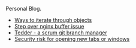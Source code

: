 Personal Blog.

* [Ways to iterate through objects](https://github.com/n0ruSh/blogs/issues/5)
* [Step over nginx buffer issue](https://github.com/n0ruSh/blogs/issues/10)
* [Tedder - a scrum git branch manager](https://github.com/n0ruSh/blogs/issues/11)
* [Security risk for opening new tabs or windows](https://github.com/n0ruSh/blogs/issues/12)